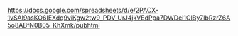 https://docs.google.com/spreadsheets/d/e/2PACX-1vSAl9asKO6IEXdq9viKgw2tw9_PDV_UrJ4jkVEdPpa7DWDei1OlBy7lbRzrZ6A5o8ABfN0B05_KhXmk/pubhtml
